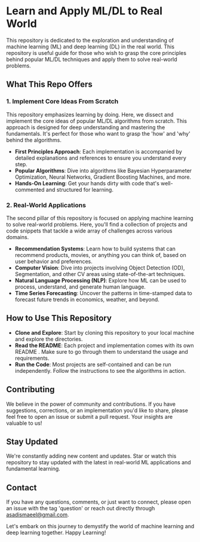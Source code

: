 # Learn and Apply ML/DL to Real World

This repository is dedicated to the exploration and understanding of machine learning (ML) and deep learning (DL) in the real world. This repository is useful guide for those who wish to grasp the core principles behind popular ML/DL techniques and apply them to solve real-world problems.

## What This Repo Offers

### 1. Implement Core Ideas From Scratch
This repository emphasizes learning by doing. Here, we dissect and implement the core ideas of popular ML/DL algorithms from scratch. This approach is designed for deep understanding and mastering the fundamentals. It's perfect for those who want to grasp the 'how' and 'why' behind the algorithms.

- **First Principles Approach**: Each implementation is accompanied by detailed explanations and references to ensure you understand every step.
- **Popular Algorithms**: Dive into algorithms like Bayesian Hyperparameter Optimization, Neural Networks, Gradient Boosting Machines, and more.
- **Hands-On Learning**: Get your hands dirty with code that's well-commented and structured for learning.

### 2. Real-World Applications
The second pillar of this repository is focused on applying machine learning to solve real-world problems. Here, you'll find a collection of projects and code snippets that tackle a wide array of challenges across various domains.

- **Recommendation Systems**: Learn how to build systems that can recommend products, movies, or anything you can think of, based on user behavior and preferences.
- **Computer Vision**: Dive into projects involving Object Detection (OD), Segmentation, and other CV areas using state-of-the-art techniques.
- **Natural Language Processing (NLP)**: Explore how ML can be used to process, understand, and generate human language.
- **Time Series Forecasting**: Uncover the patterns in time-stamped data to forecast future trends in economics, weather, and beyond.

## How to Use This Repository

- **Clone and Explore**: Start by cloning this repository to your local machine and explore the directories.
- **Read the README**: Each project and implementation comes with its own README . Make sure to go through them to understand the usage and requirements.
- **Run the Code**: Most projects are self-contained and can be run independently. Follow the instructions to see the algorithms in action.

## Contributing

We believe in the power of community and contributions. If you have suggestions, corrections, or an implementation you'd like to share, please feel free to open an issue or submit a pull request. Your insights are valuable to us!

## Stay Updated

We're constantly adding new content and updates. Star or watch this repository to stay updated with the latest in real-world ML applications and fundamental learning.

## Contact

If you have any questions, comments, or just want to connect, please open an issue with the tag 'question' or reach out directly through asadismaeel@gmail.com.

Let's embark on this journey to demystify the world of machine learning and deep learning together. Happy Learning!
